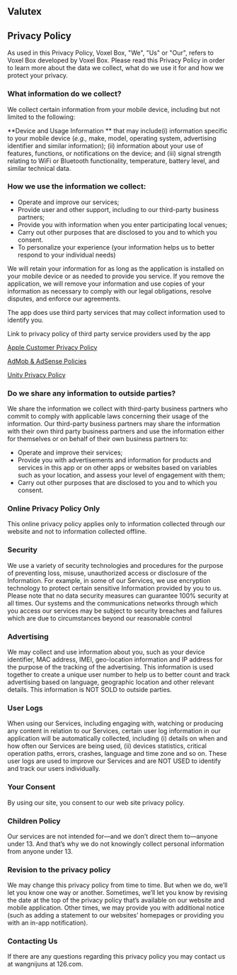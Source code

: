 ## Valutex
## Privacy Policy

As used in this Privacy Policy, Voxel Box, "We", "Us" or "Our", refers to Voxel Box developed by Voxel Box. Please read this Privacy Policy in order to learn more about the data we collect, what do we use it for and how we protect your privacy.

### What information do we collect?

We collect certain information from your mobile device, including but not limited to the following:

**Device and Usage Information ** that may include(i) information specific to your mobile device (*e.g.,* make, model, operating system, advertising identifier and similar information); (ii) information about your use of features, functions, or notifications on the device; and (iii) signal strength relating to WiFi or Bluetooth functionality, temperature, battery level, and similar technical data.

### How we use the information we collect:

- Operate and improve our services;
- Provide user and other support, including to our third-party business partners;
- Provide you with information when you enter participating local venues; 
- Carry out other purposes that are disclosed to you and to which you consent.
- To personalize your experience
(your information helps us to better respond to your individual needs)

We will retain your information for as long as the application is installed on your mobile device or as needed to provide you service.  If you remove the application, we will remove your information and use copies of your information as necessary to comply with our legal obligations, resolve disputes, and enforce our agreements.

The app does use third party services that may collect information used to identify you.

Link to privacy policy of third party service providers used by the app

[Apple Customer Privacy Policy](https://www.apple.com/legal/privacy/)

[AdMob & AdSense Policies](https://support.google.com/admob/answer/6128543?hl=en)

[Unity Privacy Policy](https://unity3d.com/legal/privacy-policy)


### Do we share any information to outside parties?

We share the information we collect with third-party business partners who commit to comply with applicable laws concerning their usage of the information.  Our third-party business partners may share the information with their own third party business partners and use the information either for themselves or on behalf of their own business partners to:

- Operate and improve their services;
- Provide you with advertisements and information for products and services in this app or on other apps or websites based on variables such as your location, and assess your level of engagement with them;
- Carry out other purposes that are disclosed to you and to which you consent.

### Online Privacy Policy Only

This online privacy policy applies only to information collected through our website and not to information collected offline.

### Security

We use a variety of security technologies and procedures for the purpose of preventing loss, misuse, unauthorized access or disclosure of the Information. For example, in some of our Services, we use encryption technology to protect certain sensitive Information provided by you to us. Please note that no data security measures can guarantee 100% security at all times. Our systems and the communications networks through which you access our services may be subject to security breaches and failures which are due to circumstances beyond our reasonable control

### Advertising

We may collect and use information about you, such as your device identifier, MAC address, IMEI, geo-location information and IP address for the purpose of the tracking of the advertising. This information is used together to create a unique user number to help us to better count and track advertising based on language, geographic location and other relevant details. This information is NOT SOLD to outside parties.

### User Logs

When using our Services, including engaging with, watching or producing any content in relation to our Services, certain user log information in our application will be automatically collected, including (i) details on when and how often our Services are being used, (ii) devices statistics, critical operation paths, errors, crashes, language and time zone and so on. These user logs are used to improve our Services and are NOT USED to identify and track our users individually.

### Your Consent

By using our site, you consent to our web site privacy policy.

### Children Policy

Our services are not intended for—and we don’t direct them to—anyone under 13. And that’s why we do not knowingly collect personal information from anyone under 13.

### Revision to the privacy policy

We may change this privacy policy from time to time. But when we do, we’ll let you know one way or another. Sometimes, we’ll let you know by revising the date at the top of the privacy policy that’s available on our website and mobile application. Other times, we may provide you with additional notice (such as adding a statement to our websites’ homepages or providing you with an in-app notification).

### Contacting Us

If there are any questions regarding this privacy policy you may contact us at wangnijuns at 126.com.
